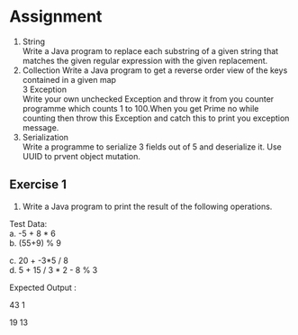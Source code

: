 # Assignment

1. String  
	Write a Java program to replace each substring of a given string that matches the given regular expression with the given replacement.  
2. Collection
	Write a Java program to get a reverse order view of the keys contained in a given map  
3 Exception  
	Write your own unchecked Exception and throw it from you counter programme which counts 1 to 100.When you get Prime no while counting then throw this Exception and catch this to print you exception message.  
4. Serialization  
	Write a programme to serialize 3 fields out of 5 and deserialize it. Use UUID to prvent object mutation.  
  
  
## Exercise 1

1. Write a Java program to print the result of the following operations.  

Test Data:  
a. -5 + 8 * 6  
b. (55+9) % 9  

c. 20 + -3*5 / 8  
d. 5 + 15 / 3 * 2 - 8 % 3  

Expected Output :  

43 1  

19 13  
